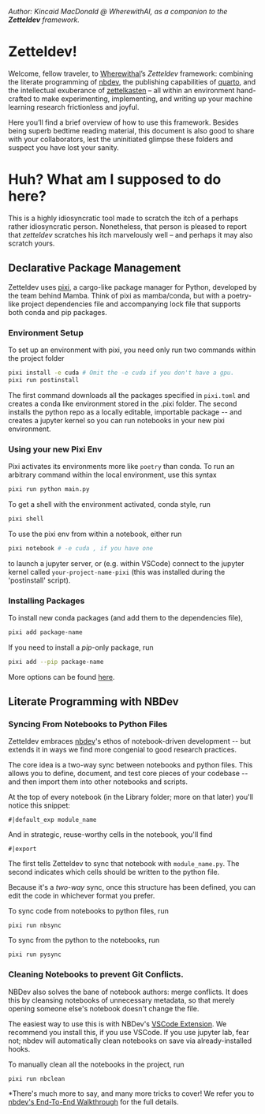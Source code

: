 *Author: Kincaid MacDonald @ WherewithAI, as a companion to the **Zetteldev** framework.*
# Zetteldev!

Welcome, fellow traveler, to [Wherewithal](http://wherewith.ai)’s *Zetteldev* framework: combining the literate programming of [nbdev](https://nbdev.fast.ai), the publishing capabilities of [quarto](https://quarto.org), and the intellectual exuberance of [zettelkasten](https://obsidian.md) – all within an environment hand-crafted to make experimenting, implementing, and writing up your machine learning research frictionless and joyful.

Here you’ll find a brief overview of how to use this framework. Besides being superb bedtime reading material, this document is also good to share with your collaborators, lest the uninitiated glimpse these folders and suspect you have lost your sanity.
# Huh? What am I supposed to do here?

This is a highly idiosyncratic tool made to scratch the itch of a perhaps rather idiosyncratic person. Nonetheless, that person is pleased to report that *zetteldev* scratches his itch marvelously well – and perhaps it may also scratch yours.

## Declarative Package Management

Zetteldev uses [pixi](https://pixi.sh), a cargo-like package manager for Python, developed by the team behind Mamba. Think of pixi as mamba/conda, but with a poetry-like project dependencies file and accompanying lock file that supports both conda and pip packages. 

### Environment Setup

To set up an environment with pixi, you need only run two commands within the project folder

```sh
pixi install -e cuda # Omit the -e cuda if you don't have a gpu.
pixi run postinstall
```
The first command downloads all the packages specified in `pixi.toml` and creates a conda like environment stored in the .pixi folder. The second installs the python repo as a locally editable, importable package -- and creates a jupyter kernel so you can run notebooks in your new pixi environment.

### Using your new Pixi Env

Pixi activates its environments more like `poetry` than conda. To run an arbitrary command within the local environment, use this syntax

```sh
pixi run python main.py
```

To get a shell with the environment activated, conda style, run 

```sh
pixi shell
```

To use the pixi env from within a notebook, either run

```sh
pixi notebook # -e cuda , if you have one
```
to launch a jupyter server, or (e.g. within VSCode) connect to the jupyter kernel called `your-project-name-pixi` (this was installed during the 'postinstall' script).


### Installing Packages

To install new conda packages (and add them to the dependencies file),

```sh
pixi add package-name
```

If you need to install a *pip*-only package, run

```sh
pixi add --pip package-name
```

More options can be found [here](https://pixi.sh/latest/cli/#install).


## Literate Programming with NBDev

### Syncing From Notebooks to Python Files

Zetteldev embraces [nbdev](https://nbdev.fast.ai)'s ethos of notebook-driven development -- but extends it in ways we find more congenial to good research practices.

The core idea is a two-way sync between notebooks and python files. This allows you to define, document, and test core pieces of your codebase -- and then import them into other notebooks and scripts.

At the top of every notebook (in the Library folder; more on that later) you'll notice this snippet:

```
#|default_exp module_name
```

And in strategic, reuse-worthy cells in the notebook, you'll find
```
#|export
```

The first tells Zetteldev to sync that notebook with `module_name.py`.  The second indicates which cells should be written to the python file.

Because it's a *two-way* sync, once this structure has been defined, you can edit the code in whichever format you prefer. 

To sync code from notebooks to python files, run 
```
pixi run nbsync
```

To sync from the python to the notebooks, run 

```
pixi run pysync
```

### Cleaning Notebooks to prevent Git Conflicts.

NBDev also solves the bane of notebook authors: merge conflicts. It does this by cleansing notebooks of unnecessary metadata, so that merely opening someone else's notebook doesn't change the file.

The easiest way to use this is with NBDev's [VSCode Extension](https://github.com/fastai/nbdev-vscode). We recommend you install this, if you use VSCode. If you use jupyter lab, fear not; nbdev will automatically clean notebooks on save via already-installed hooks.

To manually clean all the notebooks in the project, run 
```
pixi run nbclean
```

*There's much more to say, and many more tricks to cover! We refer you to [nbdev's End-To-End Walkthrough](https://nbdev.fast.ai/tutorials/tutorial.html) for the full details.
